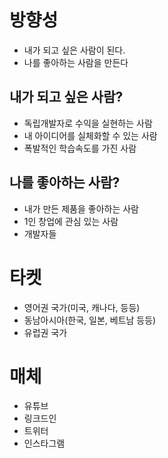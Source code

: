 # 방향성
- 내가 되고 싶은 사람이 된다.
- 나를 좋아하는 사람을 만든다
## 내가 되고 싶은 사람?
- 독립개발자로 수익을 실현하는 사람
- 내 아이디어를 실체화할 수 있는 사람
- 폭발적인 학습속도를 가진 사람
## 나를 좋아하는 사람?
- 내가 만든 제품을 좋아하는 사람
- 1인 창업에 관심 있는 사람
- 개발자들

# 타켓
- 영어권 국가(미국, 캐나다, 등등)
- 동남아시아(한국, 일본, 베트남 등등)
- 유럽권 국가

# 매체
- 유튜브
- 링크드인
- 트위터
- 인스타그램


